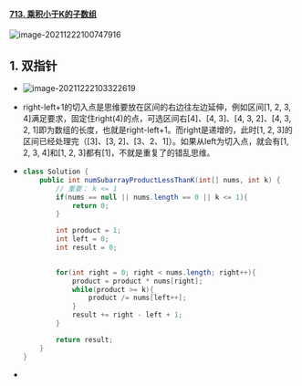 #### [713. 乘积小于K的子数组](https://leetcode-cn.com/problems/subarray-product-less-than-k/)

![image-20211222100747916](https://raw.githubusercontent.com/TWDH/Leetcode-From-Zero/pictures/img/image-20211222100747916.png)

## 1. 双指针

- ![image-20211222103322619](https://raw.githubusercontent.com/TWDH/Leetcode-From-Zero/pictures/img/image-20211222103322619.png)

- right-left+1的切入点是思维要放在区间的右边往左边延伸，例如区间[1, 2, 3, 4]满足要求，固定住right(4)的点，可选区间右[4]、[4, 3]、[4, 3, 2]、[4, 3, 2, 1]即为数组的长度，也就是right-left+1。而right是递增的，此时[1, 2, 3]的区间已经处理完（[3]、[3, 2]、[3、2、1]）。如果从left为切入点，就会有[1, 2, 3, 4]和[1, 2, 3]都有[1]，不就是重复了的错乱思维。

- ```java
  class Solution {
      public int numSubarrayProductLessThanK(int[] nums, int k) {
          // 重要： k <= 1
          if(nums == null || nums.length == 0 || k <= 1){
              return 0;
          }
  
          int product = 1;
          int left = 0;
          int result = 0;
          
  
          for(int right = 0; right < nums.length; right++){
              product = product * nums[right];
              while(product >= k){
                  product /= nums[left++];
              }
              result += right - left + 1;
          }
  
          return result;
      }
  }
  ```

- 